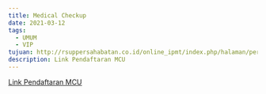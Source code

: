 ```yaml
---
title: Medical Checkup
date: 2021-03-12
tags:
  - UMUM
  - VIP
tujuan: http://rsuppersahabatan.co.id/online_ipmt/index.php/halaman/perjanjian/18
description: Link Pendaftaran MCU
---
```

[Link Pendaftaran MCU](http://rsuppersahabatan.co.id/online_ipmt/index.php/halaman/perjanjian/18)